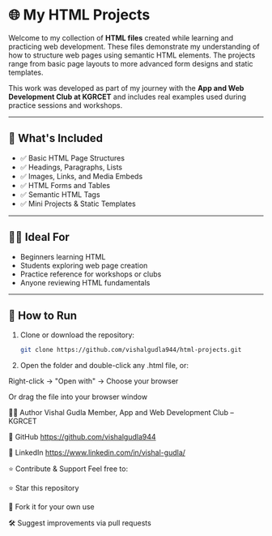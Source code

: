 # 🌐 My HTML Projects

Welcome to my collection of **HTML files** created while learning and practicing web development. These files demonstrate my understanding of how to structure web pages using semantic HTML elements. The projects range from basic page layouts to more advanced form designs and static templates.

This work was developed as part of my journey with the **App and Web Development Club at KGRCET** and includes real examples used during practice sessions and workshops.

---

## 📁 What's Included

- ✅ Basic HTML Page Structures  
- ✅ Headings, Paragraphs, Lists  
- ✅ Images, Links, and Media Embeds  
- ✅ HTML Forms and Tables  
- ✅ Semantic HTML Tags  
- ✅ Mini Projects & Static Templates

---

## 🧑‍💻 Ideal For

- Beginners learning HTML  
- Students exploring web page creation  
- Practice reference for workshops or clubs  
- Anyone reviewing HTML fundamentals

---

## 🚀 How to Run

1. Clone or download the repository:
   ```bash
   git clone https://github.com/vishalgudla944/html-projects.git

2. Open the folder and double-click any .html file, or:

Right-click → "Open with" → Choose your browser

Or drag the file into your browser window

👨‍💻 Author
Vishal Gudla
Member, App and Web Development Club – KGRCET

🔗 GitHub https://github.com/vishalgudla944

🔗 LinkedIn https://www.linkedin.com/in/vishal-gudla/


⭐ Contribute & Support
Feel free to:

⭐ Star this repository

🍴 Fork it for your own use

🛠 Suggest improvements via pull requests
